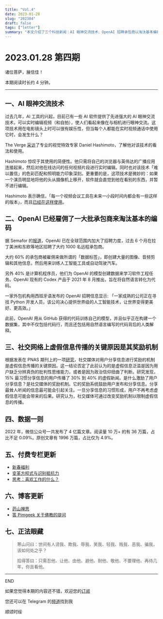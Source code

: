 ```yaml
---
title: "Vol.4"
date: 2023-01-28
slug: "202304"
draft: false
tags: ["letter"]
summary: "本文介绍了三个科技新闻：AI 眼神交流技术、OpenAI 招聘承包商以淘汰基本编码、社交媒体奖励机制导致虚假信息传播。"
---
```


# 2023.01.28 第四期

诸位菩萨，展信佳！

本期阅读时长约 4 分钟。

---

## 一、AI 眼神交流技术

过去几年，AI 工具的兴起，目前已有一些 AI 软件提供了先进强大的 AI 眼神交流技术，可以实时编辑视频（和自拍），使人们看起来像在与相机进行眼神交流。这项技术用在电影镜头上时可以很有娱乐性，但当每个人都能在实时视频通话中使用它时，会发生什么？

The Verge [采访](https://www.theverge.com/2023/1/26/23572459/ai-eye-contact-tech-nvidia-movie-edit-clips)了专业的视觉特效专家 Daniel Hashimoto，了解他对该技术的看法和使用。

Hashimoto 惊叹于其使用的简便性。他只需将自己的浏览器与英伟达的广播应用连接起来，然后对他在线访问的任何视频片段进行实时编辑。同时也对该技术「难以置信」的色彩匹配和照明能力印象深刻。更重要的是，这项技术是微妙的：如果一个演员明显地将他的头从摄像机上移开，软件就会直觉到他在看别的东西，并暂不进行编辑。

Hashimoto 表示确信，「每一个视频会议工具在未来一小段时间内都会有一些这样的版本」，而且[已经在这样使用](https://www.iflscience.com/nvidia-s-new-ai-makes-eye-contact-on-video-calls-so-you-don-t-have-to-67221)。

## 二、OpenAI 已经雇佣了一大批承包商来淘汰基本的编码

据 Semafor 的[报道](https://www.semafor.com/article/01/27/2023/openai-has-hired-an-army-of-contractors-to-make-basic-coding-obsolete)，OpenAI 已在全球范围内加大了招聘力度，过去 6 个月在拉丁美洲和东欧等地区招聘了大约 1000 名远程承包商。

大约 60% 的承包商被雇佣来做所谓的「数据标签」，即创建大量的图像、音频剪辑和其他信息，然后用来训练人工智能工具或自动驾驶汽车。

另外 40% 是计算机程序员，他们为 OpenAI 的模型创建数据来学习软件工程任务。OpenAI 现有的 Codex 产品于 2021 年 8 月推出，旨在将自然语言转化为代码。

一家外包机构用西班牙语发布的 OpenAI 招聘信息显示: 「一家成熟的公司正在寻找 Python 开发人员，该公司决心提供世界级的人工智能技术，让世界变得更美好、更高效。」

此前，OpenAI 用从 GitHub 获得的代码训练自己的模型，并且似乎正在构建一个数据集，其中不仅包括代码行，而且还包括用自然语言编写的代码背后的人类解释。

## 三、社交网络上虚假信息传播的关键原因是其奖励机制

根据发表在 PNAS 期刊上的一项[研究](https://phys.org/news/2023-01-reveals-key-fake-news-social.html)，社交媒体对用户分享信息进行奖励的机制是虚假信息传播的关键原因。这一结论否定了此前认为的是虚假信息泛滥是因为用户缺乏分辨真伪的批判性思维能力，或者是因为政治信仰扭曲了判断。研究发现，15% 最习惯分享信息的用户传播了 30% 到 40% 的虚假新闻。是什么激励了用户分享信息？是社交媒体的奖励机制。它的奖励系统鼓励用户发布和分享信息。分享最耸人听闻的信息最可能会引起关注。一旦分享信息的习惯形成，用户不再考虑虚假信息可能会带来的后果。研究认为，社交媒体可通过改变奖励机制以限制虚假信息的传播。

## 四、数据一则

2022 年，微信公众号一共发布了 4 亿篇文章。阅读量 10 万+ 的有 36 万篇，占比不足 0.09%。原创文章有 1996 万篇，占比仅为 4.9%。

## 五、付费专栏更新

- [新春福利](https://xiaobot.net/post/e4e3a5f7-8c24-45da-8cc2-611f02c96a9f)
- [变革方程式与识别抵抗力](https://xiaobot.net/post/6626d6bc-a70a-406d-9afd-54f879529ab5)
- [思考：喜欢工作的什么？](https://xiaobot.net/post/621be691-c1dd-4ac4-bfaa-61f0f7df853c)

## 六、博客更新

- [药山禅思](https://justgoidea.com/posts/2023-005)
- [答 Pimgeek 关于佛教的提问](https://justgoidea.com/posts/2023-006)

## 七、正法眼藏

> 寒山问曰：世间有人谤我、欺我、辱我、笑我、轻我、贱我、恶我、骗我，该如何处之乎？
>
>
> 拾得答曰：只需忍他、让他、由他、避他、耐他、敬他、不要理他、再待几年，你且看他。
>

---

END

如果您觉得本期的内容还不错，欢迎您的[订阅](https://justgoidea.com/newsletter/)

您还可以在 Telegram 的[频道](https://t.me/justgoidea)找到我

顺颂时绥
